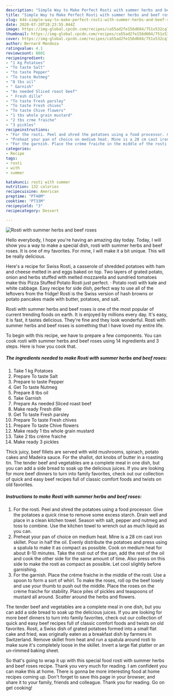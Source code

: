 ```yaml
---
description: "Simple Way to Make Perfect Rosti with summer herbs and beef roses"
title: "Simple Way to Make Perfect Rosti with summer herbs and beef roses"
slug: 644-simple-way-to-make-perfect-rosti-with-summer-herbs-and-beef-roses
date: 2020-07-20T18:23:55.044Z
image: https://img-global.cpcdn.com/recipes/ca55ad2fe156d604/751x532cq70/rosti-with-summer-herbs-and-beef-roses-recipe-main-photo.jpg
thumbnail: https://img-global.cpcdn.com/recipes/ca55ad2fe156d604/751x532cq70/rosti-with-summer-herbs-and-beef-roses-recipe-main-photo.jpg
cover: https://img-global.cpcdn.com/recipes/ca55ad2fe156d604/751x532cq70/rosti-with-summer-herbs-and-beef-roses-recipe-main-photo.jpg
author: Bernard Mendoza
ratingvalue: 4.1
reviewcount: 8601
recipeingredient:
- "1 kg Potatoes"
- "To taste Salt"
- "to taste Pepper"
- "To taste Nutmeg"
- "8 tbs oil"
- " Garnish"
- "As needed Sliced roast beef"
- " Fresh dille"
- "To taste Fresh parsley"
- "To taste Fresh chives"
- "To taste Chive flowers"
- "1 tbs whole grain mustard"
- "2 tbs crme fraiche"
- "3 pickles"
recipeinstructions:
- "For the rosti. Peel and shred the potatoes using a food processor. Give the potatoes a quick rinse to remove some excess starch. Drain well and place in a clean kitchen towel. Season with salt, pepper and nutmeg and toss to combine. Use the kitchen towel to wrench out as much liquid as you can."
- "Preheat your pan of choice on medium heat. Mine is a 28 cm cast iron skillet. Pour in half the oil. Evenly distribute the potatoes and press using a spatula to make it as compact as possible. Cook on medium heat for about 8-10 minutes. Take the rosti out of the pan, add the rest of the oil and cook the other side for the same amount of time. Also press on this side to make the rosti as compact as possible. Let cool slightly before garnishing."
- "For the garnish. Place the crème fraiche in the middle of the rosti. Use a spoon to form a sort of whirl. To make the roses, roll op the beef losely and use your thumb to push out the middle. Place the roses on the crème fraiche for stability. Place piles of pickles and teaspoons of mustard all around. Scatter around the herbs and flowers."
categories:
- Recipe
tags:
- rosti
- with
- summer

katakunci: rosti with summer 
nutrition: 132 calories
recipecuisine: American
preptime: "PT40M"
cooktime: "PT33M"
recipeyield: "3"
recipecategory: Dessert

---
```



![Rosti with summer herbs and beef roses](https://img-global.cpcdn.com/recipes/ca55ad2fe156d604/751x532cq70/rosti-with-summer-herbs-and-beef-roses-recipe-main-photo.jpg)

Hello everybody, I hope you're having an amazing day today. Today, I will show you a way to make a special dish, rosti with summer herbs and beef roses. It is one of my favorites. For mine, I will make it a bit unique. This will be really delicious.

Here&#39;s a recipe for Swiss Rosti, a casserole of shredded potatoes with ham and cheese melted in and eggs baked on top. Two layers of grated potato, onion and herbs stuffed with melted mozzarella and sundried tomatoes make this Pizza Stuffed Potato Rosti just perfect. · Potato rosti with kale and white cabbage. Easy recipe for side dish, perfect way to use all of the leftovers from the fridge! Rosti is the Swiss version of hash browns or potato pancakes made with butter, potatoes, and salt.

Rosti with summer herbs and beef roses is one of the most popular of current trending foods on earth. It is enjoyed by millions every day. It's easy, it is fast, it tastes delicious. They're fine and they look wonderful. Rosti with summer herbs and beef roses is something that I have loved my entire life.


To begin with this recipe, we have to prepare a few components. You can cook rosti with summer herbs and beef roses using 14 ingredients and 3 steps. Here is how you cook that.

<!--inarticleads1-->

##### The ingredients needed to make Rosti with summer herbs and beef roses:

1. Take 1 kg Potatoes
1. Prepare To taste Salt
1. Prepare to taste Pepper
1. Get To taste Nutmeg
1. Prepare 8 tbs oil
1. Take  Garnish
1. Prepare As needed Sliced roast beef
1. Make ready  Fresh dille
1. Get To taste Fresh parsley
1. Prepare To taste Fresh chives
1. Prepare To taste Chive flowers
1. Make ready 1 tbs whole grain mustard
1. Take 2 tbs crème fraiche
1. Make ready 3 pickles


Thick juicy, beef fillets are served with wild mushrooms, spinach, potato cakes and Madeira sauce. For the shallot, dot knobs of butter in a roasting tin. The tender beef and vegetables are a complete meal in one dish, but you can add a side bread to soak up the delicious juices. If you are looking for more beef dinners to turn into family favorites, check out our collection of quick and easy beef recipes full of classic comfort foods and twists on old favorites. 

<!--inarticleads2-->

##### Instructions to make Rosti with summer herbs and beef roses:

1. For the rosti. Peel and shred the potatoes using a food processor. Give the potatoes a quick rinse to remove some excess starch. Drain well and place in a clean kitchen towel. Season with salt, pepper and nutmeg and toss to combine. Use the kitchen towel to wrench out as much liquid as you can.
1. Preheat your pan of choice on medium heat. Mine is a 28 cm cast iron skillet. Pour in half the oil. Evenly distribute the potatoes and press using a spatula to make it as compact as possible. Cook on medium heat for about 8-10 minutes. Take the rosti out of the pan, add the rest of the oil and cook the other side for the same amount of time. Also press on this side to make the rosti as compact as possible. Let cool slightly before garnishing.
1. For the garnish. Place the crème fraiche in the middle of the rosti. Use a spoon to form a sort of whirl. To make the roses, roll op the beef losely and use your thumb to push out the middle. Place the roses on the crème fraiche for stability. Place piles of pickles and teaspoons of mustard all around. Scatter around the herbs and flowers.


The tender beef and vegetables are a complete meal in one dish, but you can add a side bread to soak up the delicious juices. If you are looking for more beef dinners to turn into family favorites, check out our collection of quick and easy beef recipes full of classic comfort foods and twists on old favorites. Rosti, a Swiss dish of grated potatoes formed into a small flat cake and fried, was originally eaten as a breakfast dish by farmers in Switzerland. Remove skillet from heat and run a spatula around rosti to make sure it&#39;s completely loose in the skillet. Invert a large flat platter or an un-rimmed baking sheet. 

So that's going to wrap it up with this special food rosti with summer herbs and beef roses recipe. Thank you very much for reading. I am confident you can make this at home. There is gonna be more interesting food at home recipes coming up. Don't forget to save this page in your browser, and share it to your family, friends and colleague. Thank you for reading. Go on get cooking!
